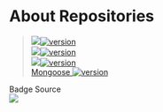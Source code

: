 # About Repositories
> [<img src="https://img.shields.io/badge/Express%20js-000000?style=for-the-badge&logo=express&logoColor=white" />![version](https://img.shields.io/badge/version-4.18.2-blue)](https://expressjs.com/en/starter/installing.html) <br/>
> [<img src="https://img.shields.io/badge/JWT-000000?style=for-the-badge&logo=JSON%20web%20tokens&logoColor=white" />![version](https://img.shields.io/badge/version-9.0.2-blue)](https://www.npmjs.com/package/jsonwebtoken/v/9.0.2) <br/>
> [<img src="https://img.shields.io/badge/MongoDB-4EA94B?style=for-the-badge&logo=mongodb&logoColor=white" />![version](https://img.shields.io/badge/version-5.6.9-blue)](https://www.mongodb.com/try/download/community) <br/>
> [Mongoose ![version](https://img.shields.io/badge/version-4.4.24-blue)](https://mongoosejs.com/docs/5.x/docs/guide.html) <br/>

Badge Source <br/>
[<img src="https://img.shields.io/badge/GitHub%20Pages-222222?style=for-the-badge&logo=GitHub%20Pages&logoColor=white" />](https://github.com/alexandresanlim/Badges4-README.md-Profile/)
